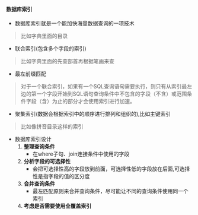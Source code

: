 #### 数据库索引

- 数据库索引就是一个能加快海量数据查询的一项技术
> 比如字典里面的目录

- 联合索引(包含多个字段的索引)
> 比如字典里面的先查部首再根据笔画来查

- 最左前缀匹配
> 对于一个联合索引，如果有一个SQL查询语句需要执行，则只有从索引最左边的第一个字段开始到SQL语句查询条件中不包含的字段（不含）或范围条件字段（含）为止的部分才会使用索引进行加速。

- 聚集索引(数据会根据索引中的顺序进行排列和组织的),比如主键索引
> 比如像拼音目录这样的索引

- 数据库索引设计
  1.  **整理查询条件**
        - 在where子句、join连接条件中使用的字段
  2.  **分析字段的可选择性**
        - 会把可选择性高的字段放到前面，可选择性低的字段放在后面,可选择性是指字段的值的区分度
  3.  **合并查询条件**
        - 最左匹配原则来合并查询条件，尽可能让不同的查询条件使用同一个索引
  4.  **考虑是否需要使用全覆盖索引**